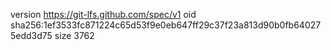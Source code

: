 version https://git-lfs.github.com/spec/v1
oid sha256:1ef3533fc871224c65d53f9e0eb647ff29c37f23a813d90b0fb640275edd3d75
size 3762
